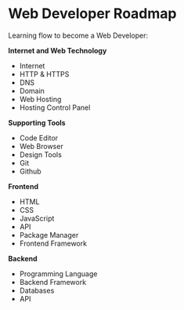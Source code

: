 # Web Developer Roadmap

 Learning flow to become a Web Developer:

 **Internet and Web Technology**

 - Internet
 - HTTP & HTTPS
 - DNS
 - Domain
 - Web Hosting
 - Hosting Control Panel


 **Supporting Tools**

 - Code Editor
 - Web Browser
 - Design Tools
 - Git
 - Github


 **Frontend**

 - HTML
 - CSS
 - JavaScript
 - API
 - Package Manager
 - Frontend Framework

 **Backend**

 - Programming Language
 - Backend Framework
 - Databases
 - API

